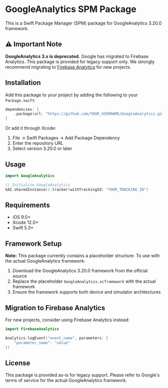# GoogleAnalytics SPM Package

This is a Swift Package Manager (SPM) package for GoogleAnalytics 3.20.0 framework.

## ⚠️ Important Note

**GoogleAnalytics 3.x is deprecated.** Google has migrated to Firebase Analytics. This package is provided for legacy support only. We strongly recommend migrating to [Firebase Analytics](https://firebase.google.com/docs/analytics) for new projects.

## Installation

Add this package to your project by adding the following to your `Package.swift`:

```swift
dependencies: [
    .package(url: "https://github.com/YOUR_USERNAME/GoogleAnalytics.git", from: "3.20.0")
]
```

Or add it through Xcode:
1. File → Swift Packages → Add Package Dependency
2. Enter the repository URL
3. Select version 3.20.0 or later

## Usage

```swift
import GoogleAnalytics

// Initialize GoogleAnalytics
GAI.sharedInstance().tracker(withTrackingId: "YOUR_TRACKING_ID")
```

## Requirements

- iOS 9.0+
- Xcode 12.0+
- Swift 5.3+

## Framework Setup

**Note:** This package currently contains a placeholder structure. To use with the actual GoogleAnalytics framework:

1. Download the GoogleAnalytics 3.20.0 framework from the official source
2. Replace the placeholder `GoogleAnalytics.xcframework` with the actual framework
3. Ensure the framework supports both device and simulator architectures

## Migration to Firebase Analytics

For new projects, consider using Firebase Analytics instead:

```swift
import FirebaseAnalytics

Analytics.logEvent("event_name", parameters: [
    "parameter_name": "value"
])
```

## License

This package is provided as-is for legacy support. Please refer to Google's terms of service for the actual GoogleAnalytics framework.
